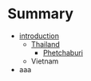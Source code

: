 # Summary

* [introduction](README.md)
   * [Thailand](thailand.md)
       * [Phetchaburi](phetchaburi.md)
   * Vietnam
* aaa

